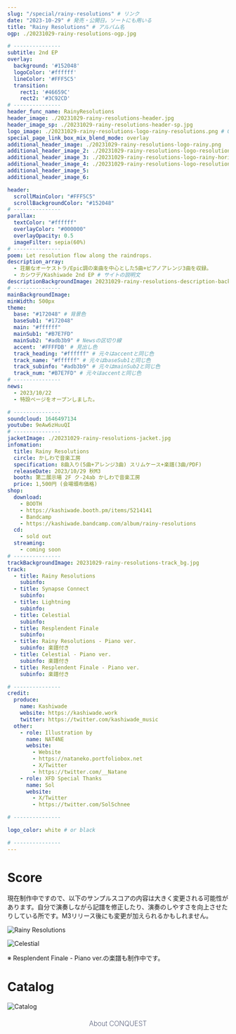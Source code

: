 ```yaml
---
slug: "/special/rainy-resolutions" # リンク
date: "2023-10-29" # 発売・公開日。ソートにも用いる
title: "Rainy Resolutions" # アルバム名
ogp: ./20231029-rainy-resolutions-ogp.jpg

# ---------------
subtitle: 2nd EP
overlay:
  background: '#152048'
  logoColor: '#ffffff'
  lineColor: '#FFF5C5'
  transition:
    rect1: '#46659C'
    rect2: '#3C92CD'
# ---------------
header_func_name: RainyResolutions
header_image: ./20231029-rainy-resolutions-header.jpg
header_image_sp: ./20231029-rainy-resolutions-header-sp.jpg
logo_image: ./20231029-rainy-resolutions-logo-rainy-resolutions.png # Optional header_imageにロゴが含まれていないなら指定。
special_page_link_box_mix_blend_mode: overlay
additional_header_image: ./20231029-rainy-resolutions-logo-rainy.png
additional_header_image_2: ./20231029-rainy-resolutions-logo-resolutions.png
additional_header_image_3: ./20231029-rainy-resolutions-logo-rainy-horizontal.png
additional_header_image_4: ./20231029-rainy-resolutions-logo-resolutions-horizontal.png
additional_header_image_5: 
additional_header_image_6: 

header:
  scrollMainColor: "#FFF5C5"
  scrollBackgroundColor: "#152048"
# ---------------
parallax:
  textColor: "#ffffff"
  overlayColor: "#000000"
  overlayOpacity: 0.5
  imageFilter: sepia(60%)
# ---------------
poem: Let resolution flow along the raindrops.
description_array: 
  - 荘厳なオーケストラ/Epic調の楽曲を中心とした5曲+ピアノアレンジ3曲を収録。
  - カシワデ/Kashiwade 2nd EP # サイトの説明文
descriptionBackgroundImage: 20231029-rainy-resolutions-description-back.jpg
# ---------------
mainBackgroundImage: 
minWidth: 500px
theme:
  base: "#172048" # 背景色
  baseSub1: "#172048" 
  main: "#ffffff"
  mainSub1: "#B7E7FD"
  mainSub2: "#adb3b9" # Newsの区切り線
  accent: '#FFFFDB' # 見出し色
  track_heading: "#ffffff" # 元々はaccentと同じ色
  track_name: "#ffffff" # 元々はbaseSub1と同じ色
  track_subinfo: "#adb3b9" # 元々はmainSub2と同じ色
  track_num: "#B7E7FD" # 元々はaccentと同じ色
# ---------------
news:
  - 2023/10/22
  - 特設ページをオープンしました。

# ---------------
soundcloud: 1646497134
youtube: 9eAw6zHuuQI
# ---------------
jacketImage: ./20231029-rainy-resolutions-jacket.jpg
infomation:
  title: Rainy Resolutions
  circle: かしわで音楽工房
  specification: 8曲入り(5曲+アレンジ3曲) スリムケース+楽譜(3曲/PDF)
  releaseDate: 2023/10/29 秋M3
  booth: 第二展示場 2F ク-24ab かしわで音楽工房
  price: 1,500円 (会場頒布価格)
shop:
  download:
    - BOOTH
    - https://kashiwade.booth.pm/items/5214141
    - Bandcamp
    - https://kashiwade.bandcamp.com/album/rainy-resolutions
  cd:
    - sold out
  streaming:
    - coming soon
# ---------------
trackBackgroundImage: 20231029-rainy-resolutions-track_bg.jpg
track:
  - title: Rainy Resolutions
    subinfo: 
  - title: Synapse Connect
    subinfo: 
  - title: Lightning
    subinfo: 
  - title: Celestial
    subinfo: 
  - title: Resplendent Finale
    subinfo: 
  - title: Rainy Resolutions - Piano ver.
    subinfo: 楽譜付き
  - title: Celestial - Piano ver.
    subinfo: 楽譜付き
  - title: Resplendent Finale - Piano ver.
    subinfo: 楽譜付き

# ---------------
credit:
  produce:
    name: Kashiwade
    website: https://kashiwade.work
    twitter: https://twitter.com/kashiwade_music
  other:
    - role: Illustration by
      name: NAT4NE
      website:
        - Website 
        - https://nataneko.portfoliobox.net
        - X/Twitter 
        - https://twitter.com/__Natane
    - role: XFD Special Thanks
      name: Sol
      website:
        - X/Twitter 
        - https://twitter.com/SolSchnee

# ---------------

logo_color: white # or black

# ---------------
---
```


# Score
現在制作中ですので、以下のサンプルスコアの内容は大きく変更される可能性があります。自分で演奏しながら記譜を修正したり、演奏のしやすさを向上させたりしている所です。M3リリース後にも変更が加えられるかもしれません。

![Rainy Resolutions](<20231029-rainy-resolutions-Rainy Resolutions - Piano ver - 001.png>)

![Celestial](<20231029-rainy-resolutions-Celestial - Piano ver - 001.png>)


※ Resplendent Finale - Piano ver.の楽譜も制作中です。

# Catalog

![Catalog](20231029-rainy-resolutions-catalog.jpg)

<!--
<div class="container">
<a href="https://kashiwade.fanbox.cc/posts/5806990" class="spec-web-button" target="_blank">Click here for details...</a>
</div>
<br>
-->
<div class="container">
<a href="https://kashiwade.work/special/conquest" class="spec-web-button" target="_blank">About CONQUEST</a>
</div>



<style>
.container{
    text-align:center;
}

.spec-web-button {
  display: inline-block;
  text-align: center;
  cursor: pointer;
  font-size: 90%;
  overflow: hidden;
  color: #172048;
  background-color: var(--main__u5d7iy1r7GHyG3EmB);
  text-decoration: none;
  -webkit-transition: all 0.2s;
  transition: all 0.2s;
  padding: 0.5em;
  font-size: 110%;
  box-sizing: border-box;
  border-width: 2px;
  width: 100%;
  max-width: 500px;
  font-weight: 200;
}
.spec-web-button:hover {
  background-color: #B7E7FD;
  text-decoration: none;
  border-color: transparent;
}
</style>